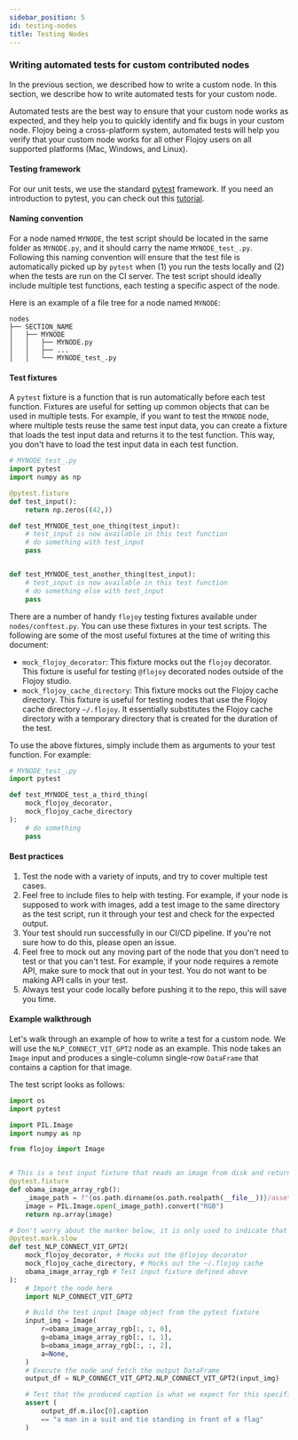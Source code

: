 ```yaml
---
sidebar_position: 5
id: testing-nodes
title: Testing Nodes
---
```


### Writing automated tests for custom contributed nodes

In the previous section, we described how to write a custom node. In this section, we describe how to write automated tests for your custom node. 

Automated tests are the best way to ensure that your custom node works as expected, and they help you to quickly identify and fix bugs in your custom node. Flojoy being a cross-platform system, automated tests will help you verify that your custom node works for all other Flojoy users on all supported platforms (Mac, Windows, and Linux).

#### Testing framework

For our unit tests, we use the standard [pytest](https://docs.pytest.org/en/stable/) framework. If you need an introduction to pytest, you can check out this [tutorial](https://realpython.com/pytest-python-testing/).

#### Naming convention

For a node named `MYNODE`, the test script should be located in the same folder as `MYNODE.py`, and it should carry the name `MYNODE_test_.py`. Following this naming convention will ensure that the test file is automatically picked up by `pytest` when (1) you run the tests locally and (2) when the tests are run on the CI server. The test script should ideally include multiple test functions, each testing a specific aspect of the node.

Here is an example of a file tree for a node named `MYNODE`:

```
nodes
├── SECTION_NAME
│   ├── MYNODE
│   │   ├── MYNODE.py
│   │   ├── ...
│   │   └── MYNODE_test_.py
```

#### Test fixtures

A `pytest` fixture is a function that is run automatically before each test function. Fixtures are useful for setting up common objects that can be used in multiple tests. For example, if you want to test the `MYNODE` node, where multiple tests reuse the same test input data, you can create a fixture that loads the test input data and returns it to the test function. This way, you don't have to load the test input data in each test function.

```python
# MYNODE_test_.py
import pytest
import numpy as np

@pytest.fixture
def test_input():
    return np.zeros((42,))

def test_MYNODE_test_one_thing(test_input):
    # test_input is now available in this test function
    # do something with test_input
    pass


def test_MYNODE_test_another_thing(test_input):
    # test_input is now available in this test function
    # do something else with test_input
    pass
```

There are a number of handy `flojoy` testing fixtures available under `nodes/conftest.py`. You can use these fixtures in your test scripts. The following are some of the most useful fixtures at the time of writing this document:

- `mock_flojoy_decorator`: This fixture mocks out the `flojoy` decorator. This fixture is useful for testing `@flojoy` decorated nodes outside of the Flojoy studio.
- `mock_flojoy_cache_directory`: This fixture mocks out the Flojoy cache directory. This fixture is useful for testing nodes that use the Flojoy cache directory `~/.flojoy`. It essentially substitutes the Flojoy cache directory with a temporary directory that is created for the duration of the test.

To use the above fixtures, simply include them as arguments to your test function. For example:

```python
# MYNODE_test_.py
import pytest

def test_MYNODE_test_a_third_thing(
    mock_flojoy_decorator,
    mock_flojoy_cache_directory
):
    # do something
    pass
```


#### Best practices

1. Test the node with a variety of inputs, and try to cover multiple test cases.
2. Feel free to include files to help with testing. For example, if your node is supposed to work with images, add a test image to the same directory as the test script, run it through your test and check for the expected output.
3. Your test should run successfully in our CI/CD pipeline. If you're not sure how to do this, please open an issue.
4. Feel free to mock out any moving part of the node that you don't need to test or that you can't test. For example, if your node requires a remote API, make sure to mock that out in your test. You do not want to be making API calls in your test.
5. Always test your code locally before pushing it to the repo, this will save you time.


#### Example walkthrough

Let's walk through an example of how to write a test for a custom node. We will use the `NLP_CONNECT_VIT_GPT2` node as an example. This node takes an `Image` input and produces a single-column single-row `DataFrame` that contains a caption for that image.

The test script looks as follows:

```python
import os
import pytest

import PIL.Image
import numpy as np

from flojoy import Image


# This is a test input fixture that reads an image from disk and returns it as a numpy array.
@pytest.fixture
def obama_image_array_rgb():
    _image_path = f"{os.path.dirname(os.path.realpath(__file__))}/assets/President_Barack_Obama.jpg"
    image = PIL.Image.open(_image_path).convert("RGB")
    return np.array(image)

# Don't worry about the marker below, it is only used to indicate that this test is slow
@pytest.mark.slow
def test_NLP_CONNECT_VIT_GPT2(
    mock_flojoy_decorator, # Mocks out the @flojoy decorator
    mock_flojoy_cache_directory, # Mocks out the ~/.flojoy cache
    obama_image_array_rgb # Test input fixture defined above
):
    # Import the node here
    import NLP_CONNECT_VIT_GPT2

    # Build the test input Image object from the pytest fixture
    input_img = Image(
        r=obama_image_array_rgb[:, :, 0],
        g=obama_image_array_rgb[:, :, 1],
        b=obama_image_array_rgb[:, :, 2],
        a=None,
    )
    # Execute the node and fetch the output DataFrame
    output_df = NLP_CONNECT_VIT_GPT2.NLP_CONNECT_VIT_GPT2(input_img)

    # Test that the produced caption is what we expect for this specific test image
    assert (
        output_df.m.iloc[0].caption
        == "a man in a suit and tie standing in front of a flag"
    )
```


